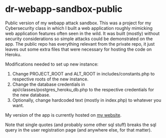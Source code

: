 # dr-webapp-sandbox-public
Public version of my webapp attack sandbox. This was a project for my Cybersecurity class in which I built a web application roughly mimicking web application features often seen in the wild. It was built (mostly) without security considerations so simple attacks could be demonstrated on the app.
The public repo has everything relevant from the private repo, it just leaves out some extra files that were necessary for hosting the code on Heroku.

Modifications needed to set up new instance:
1. Change PROJECT_ROOT and ALT_ROOT in includes/constants.php to respective roots of the new instance.
2. Change the database credentials in api/classes/postgres_heroku_db.php to the respective credentials for the new database.
3. Optionally, change hardcoded text (mostly in index.php) to whatever you want.

My version of the app is currently hosted on [my website](http://parkerniko.com/archive/webapp-sandbox/).

Note that single quotes (and probably some other sql stuff) breaks the sql query in the user registration page (and anywhere else, for that matter).

